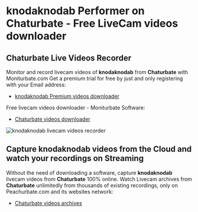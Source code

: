 # knodaknodab Performer on Chaturbate - Free LiveCam videos downloader

## Chaturbate Live Videos Recorder

Monitor and record livecam videos of **knodaknodab** from **Chaturbate** with Moniturbate.com
Get a premium trial for free by just and only registering with your Email address:
* [knodaknodab Premium videos downloader](https://moniturbate.com/request-demo-licence-key.html)

Free livecam videos downloader - Moniturbate Software:
* [Chaturbate videos downloader](https://moniturbate.com/moniturbate-download-software.html)

![knodaknodab livecam videos recorder](https://peachurnet.com/templates/moniturbate-software.png)


## Capture knodaknodab videos from the Cloud and watch your recordings on Streaming

Without the need of downloading a software, capture **knodaknodab** livecam videos from **Chaturbate** 100% online.
Watch Livecam archives from **Chaturbate** unlimitedly from thousands of existing recordings, only on Peachurbate.com and its websites network:
* [Chaturbate videos archives](https://peachurnet.com/)